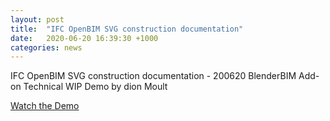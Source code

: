 ```yaml
---
layout: post
title:  "IFC OpenBIM SVG construction documentation"
date:   2020-06-20 16:39:30 +1000
categories: news
---
```


IFC OpenBIM SVG construction documentation - 200620 BlenderBIM Add-on Technical WIP Demo by dion Moult

[Watch the Demo](https://peertube.social/videos/watch/021a6574-b175-4c43-b83d-6a133c54a199)